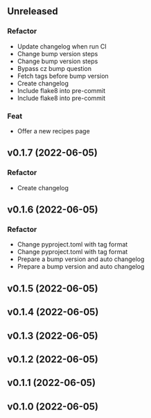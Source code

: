## Unreleased

### Refactor

- Update changelog when run CI
- Change bump version steps
- Change bump version steps
- Bypass cz bump question
- Fetch tags before bump version
- Create changelog
- Include flake8 into pre-commit
- Include flake8 into pre-commit

### Feat

- Offer a new recipes page

## v0.1.7 (2022-06-05)

### Refactor

- Create changelog

## v0.1.6 (2022-06-05)

### Refactor

- Change pyproject.toml with tag format
- Change pyproject.toml with tag format
- Prepare a bump version and auto changelog
- Prepare a bump version and auto changelog

## v0.1.5 (2022-06-05)

## v0.1.4 (2022-06-05)

## v0.1.3 (2022-06-05)

## v0.1.2 (2022-06-05)

## v0.1.1 (2022-06-05)

## v0.1.0 (2022-06-05)
